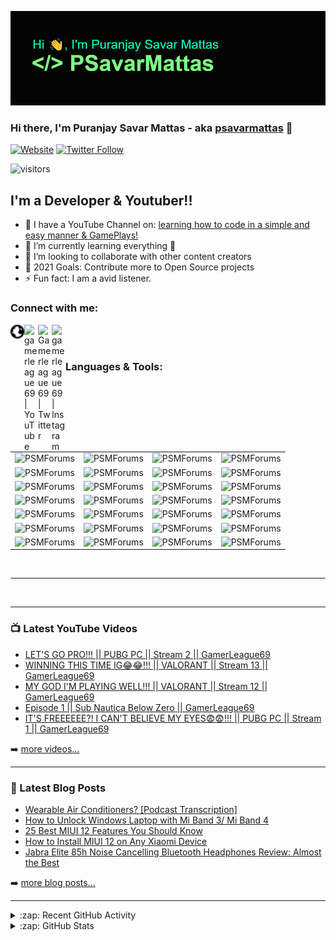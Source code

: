 ![Header](https://github.com/psavarmattas/psavarmattas/blob/master/header.png)

### Hi there, I'm Puranjay Savar Mattas - aka [psavarmattas][website] 👋

[![Website](https://img.shields.io/badge/Website-PSMForums-red?style=for-the-badge&logo=google)](https://psmforums.wordpress.com/)
[![Twitter Follow](https://img.shields.io/badge/Twitter-gamerleague69-blue?style=for-the-badge&logo=twitter)](https://twitter.com/gamerleague69)

![visitors](https://visitor-badge.glitch.me/badge?page_id=psavarmmattas.psavarmattas)

## I'm a Developer & Youtuber!!

- 🔭 I have a YouTube Channel on: [learning how to code in a simple and easy manner & GamePlays!][youtube]
- 🌱 I’m currently learning everything 🤣
- 👯 I’m looking to collaborate with other content creators
- 🥅 2021 Goals: Contribute more to Open Source projects
- ⚡ Fun fact: I am a avid listener. 


### Connect with me:

[<img align="left" alt="PSMForums" width="22px" src="https://raw.githubusercontent.com/iconic/open-iconic/master/svg/globe.svg" />][website]
[<img align="left" alt="gamerleague69 | YouTube" width="22px" src="https://cdn.jsdelivr.net/npm/simple-icons@v3/icons/youtube.svg" />][youtube]
[<img align="left" alt="Gamerleague69 | Twitter" width="22px" src="https://cdn.jsdelivr.net/npm/simple-icons@v3/icons/twitter.svg" />][twitter]
[<img align="left" alt="gamerleague69 | Instagram" width="22px" src="https://cdn.jsdelivr.net/npm/simple-icons@v3/icons/instagram.svg" />][instagram]

<br />
<br />

### Languages & Tools:

| |  |  |  |
|    :----:   |    :----:   |    :----:   |    :----:   |
| <img align="left" alt="PSMForums" src="https://img.shields.io/badge/python%20-%2314354C.svg?&style=for-the-badge&logo=python&logoColor=white"/> | <img align="left" alt="PSMForums" src="https://img.shields.io/badge/c%20-%2300599C.svg?&style=for-the-badge&logo=c&logoColor=white"/> | <img align="left" alt="PSMForums" src="https://img.shields.io/badge/c++%20-%2300599C.svg?&style=for-the-badge&logo=c%2B%2B&ogoColor=white"/> | <img align="left" alt="PSMForums" src="https://img.shields.io/badge/kotlin-%230095D5.svg?&style=for-the-badge&logo=kotlin&logoColor=white"/> |
| <img align="left" alt="PSMForums" src="https://img.shields.io/badge/html5%20-%23E34F26.svg?&style=for-the-badge&logo=html5&logoColor=white"/> | <img align="left" alt="PSMForums" src="https://img.shields.io/badge/markdown-%23000000.svg?&style=for-the-badge&logo=markdown&logoColor=white"/> | <img align="left" alt="PSMForums" src="https://img.shields.io/badge/material%20ui%20-%230081CB.svg?&style=for-the-badge&logo=material-ui&logoColor=white"/> | <img align="left" alt="PSMForums" src="https://img.shields.io/badge/adobe%20photoshop%20-%2331A8FF.svg?&style=for-the-badge&logo=adobe%20photoshop&logoColor=white"/> |
| <img align="left" alt="PSMForums" src="https://img.shields.io/badge/adobe%20illustrator%20-%23FF9A00.svg?&style=for-the-badge&logo=adobe%20illustrator&logoColor=white"/> | <img align="left" alt="PSMForums" src="https://img.shields.io/badge/git%20-%23F05033.svg?&style=for-the-badge&logo=git&logoColor=white"/> | <img align="left" alt="PSMForums" src="https://img.shields.io/badge/github%20-%23121011.svg?&style=for-the-badge&logo=github&logoColor=white"/> | <img align="left" alt="PSMForums" src="https://img.shields.io/badge/AWS%20-%23FF9900.svg?&style=for-the-badge&logo=amazon-aws&logoColor=white"/> |
| <img align="left" alt="PSMForums" src="https://img.shields.io/badge/Google%20Cloud%20-%234285F4.svg?&style=for-the-badge&logo=google-cloud&logoColor=white"/> | <img align="left" alt="PSMForums" src="https://img.shields.io/badge/azure%20-%230072C6.svg?&style=for-the-badge&logo=azure-devops&logoColor=white"/> | <img align="left" alt="PSMForums" src="https://img.shields.io/badge/mysql-%2300f.svg?&style=for-the-badge&logo=mysql&logoColor=white"/> | <img align="left" alt="PSMForums" src="https://img.shields.io/badge/Jupyter%20-%23F37626.svg?&style=for-the-badge&logo=Jupyter&logoColor=white" /> |
| <img align="left" alt="PSMForums" src="https://img.shields.io/badge/Windows-0078D6?style=for-the-badge&logo=windows&logoColor=white"> | <img align="left" alt="PSMForums" src="https://img.shields.io/badge/Android-3DDC84?style=for-the-badge&logo=android&logoColor=white"> | <img align="left" alt="PSMForums" src="https://img.shields.io/badge/Ubuntu-E95420?style=for-the-badge&logo=ubuntu&logoColor=white"> | <img align="left" alt="PSMForums" src="https://img.shields.io/badge/Arch_Linux-1793D1?style=for-the-badge&logo=arch-linux&logoColor=white"> | 
| <img align="left" alt="PSMForums" src="https://img.shields.io/badge/YouTube-FF0000?style=for-the-badge&logo=youtube&logoColor=white"> | <img align="left" alt="PSMForums" src="https://img.shields.io/badge/YouTube_Gaming-FF0000?style=for-the-badge&logo=youtube-gaming&logoColor=white"> | <img align="left" alt="PSMForums" src="https://img.shields.io/badge/JavaScript-323330?style=for-the-badge&logo=javascript&logoColor=F7DF1E"> | <img align="left" alt="PSMForums" src="https://img.shields.io/badge/Java-ED8B00?style=for-the-badge&logo=java&logoColor=white"> | 
| <img align="left" alt="PSMForums" src="https://img.shields.io/badge/PHP-777BB4?style=for-the-badge&logo=php&logoColor=white"> | <img align="left" alt="PSMForums" src="https://img.shields.io/badge/Flutter-02569B?style=for-the-badge&logo=flutter&logoColor=white"> | <img align="left" alt="PSMForums" src="https://img.shields.io/badge/HTML-239120?style=for-the-badge&logo=html5&logoColor=white"> | <img align="left" alt="PSMForums" src="https://img.shields.io/badge/iOS-000000?style=for-the-badge&logo=ios&logoColor=white"> |

<br />

---

<br />


---

### 📺 Latest YouTube Videos

<!-- YOUTUBE:START -->
- [LET&#39;S GO PRO!!! || PUBG PC || Stream 2 || GamerLeague69](https://www.youtube.com/watch?v=qHPFb__cNSk)
- [WINNING THIS TIME IG😂😂!!! || VALORANT || Stream 13 || GamerLeague69](https://www.youtube.com/watch?v=iFiJGbXXXaM)
- [MY GOD I&#39;M PLAYING WELL!!! || VALORANT || Stream 12 || GamerLeague69](https://www.youtube.com/watch?v=FZPupPXgrOY)
- [Episode 1 || Sub Nautica Below Zero || GamerLeague69](https://www.youtube.com/watch?v=2CI_yvQ3g44)
- [IT&#39;S FREEEEEE?! I CAN&#39;T BELIEVE MY EYES😨😨!!! || PUBG PC || Stream 1 || GamerLeague69](https://www.youtube.com/watch?v=YZCWgdOH1oI)
<!-- YOUTUBE:END -->

➡️ [more videos...](https://www.youtube.com/channel/UCCLpoIOWWKOFe1s627GwAeQ)

---

### 📕 Latest Blog Posts

<!-- BLOG-POST-LIST:START -->
- [Wearable Air Conditioners? [Podcast Transcription]](https://psmforums.wordpress.com/2020/07/27/wearable-air-conditioners-podcast-transcription/)
- [How to Unlock Windows Laptop with Mi Band 3/ Mi Band 4](https://psmforums.wordpress.com/2020/06/21/how-to-unlock-windows-laptop-with-mi-band-3-mi-band-4/)
- [25 Best MIUI 12 Features You Should Know](https://psmforums.wordpress.com/2020/06/21/25-best-miui-12-features-you-should-know/)
- [How to Install MIUI 12 on Any Xiaomi Device](https://psmforums.wordpress.com/2020/06/21/how-to-install-miui-12-on-any-xiaomi-device/)
- [Jabra Elite 85h Noise Cancelling Bluetooth Headphones Review: Almost the Best](https://psmforums.wordpress.com/2020/06/20/jabra-elite-85h-noise-cancelling-bluetooth-headphones-review-almost-the-best/)
<!-- BLOG-POST-LIST:END -->

➡️ [more blog posts...](https://psmforums.wordpress.com/)

---

<details>
<summary>:zap: Recent GitHub Activity</summary>

<!--START_SECTION:activity-->
1. ❗️ Opened issue [#4237](https://github.com/MicrosoftDocs/live-share/issues/4237) in [MicrosoftDocs/live-share](https://github.com/MicrosoftDocs/live-share)
2. ❗️ Closed issue [#2](https://github.com/psavarmattas/PSMBot-Virtual-Assistant/issues/2) in [psavarmattas/PSMBot-Virtual-Assistant](https://github.com/psavarmattas/PSMBot-Virtual-Assistant)
3. 🗣 Commented on [#2](https://github.com/psavarmattas/PSMBot-Virtual-Assistant/issues/2) in [psavarmattas/PSMBot-Virtual-Assistant](https://github.com/psavarmattas/PSMBot-Virtual-Assistant)
<!--END_SECTION:activity-->

</details>

<details>
<summary>:zap: GitHub Stats</summary>

<img align="left" alt="PSavarMattas's GitHub Stats" src="https://github-readme-stats.vercel.app/api?username=psavarmattas&show_icons=true&hide_border=true&theme=dark" />

<img align="left" alt="PSavarMattas's Top Languages" src="https://github-readme-stats.vercel.app/api/top-langs/?username=psavarmattas&layout=compact&theme=dark&show_icons=true&hide_border=true" />

</details>

[website]: https://psmforums.wordpress.com/
[twitter]: https://twitter.com/gamerleague69
[youtube]: https://www.youtube.com/channel/UCCLpoIOWWKOFe1s627GwAeQ
[instagram]: https://instagram.com/gamerleague69